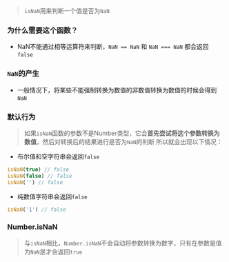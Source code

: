 > `isNaN`用来判断一个值是否为`NaN`

### 为什么需要这个函数？
+ NaN不能通过相等运算符来判断，`NaN == NaN` 和 `NaN === NaN` 都会返回 `false`

### `NaN`的产生
+ 一般情况下，将某些不能强制转换为数值的非数值转换为数值的时候会得到`NaN`

### 默认行为
> 如果`isNaN`函数的参数不是Number类型，它会**首先尝试将这个参数转换为数值**，然后对转换后的结果进行是否为`NaN`的判断
所以就会出现以下情况：
+ 布尔值和空字符串会返回`false`
```javascript
isNaN(true) // false
isNaN(false) // false
isNaN('') // false
```
+ 纯数值字符串会返回`false`
```javascript
isNaN('1') // false
```


### Number.isNaN
> 与`isNaN`相比，`Number.isNaN`不会自动将参数转换为数字，只有在参数是值为`NaN`是才会返回`true`